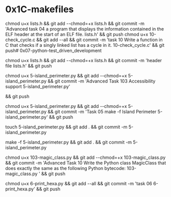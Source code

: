 # 0x1C-makefiles

chmod u+x lists.h && git add --chmod=+x lists.h && git commit -m 'Advanced task 04 a program that displays the information contained in the ELF header at the start of an ELF file. lists.h' && git push
chmod u+x 10-check_cycle.c && git add --all && git commit -m 'task 10 Write a function in C that checks if a singly linked list has a cycle in it. 10-check_cycle.c' && git push# 0x07-python-test_driven_development

chmod u+x lists.h && git add --chmod=+x lists.h && git commit -m 'header file lists.h' && git push

chmod u+x 5-island_perimeter.py && git add --chmod=+x 5-island_perimeter.py && git commit -m 'Advanced Task 103 Accessibility support 5-island_perimeter.py'

&& git push

chmod u+x 5-island_perimeter.py && git add --chmod=+x 5-island_perimeter.py && git commit -m 'Task 05 make -f Island Perimeter 5-island_perimeter.py'
&& git push

touch 5-island_perimeter.py && git add . && git commit -m 5-island_perimeter.py

make -f 5-island_perimeter.py && git add . && git commit -m 5-island_perimeter.py

chmod u+x 103-magic_class.py && git add --chmod=+x 103-magic_class.py && git commit -m 'Advanced Task 10 Write the Python class MagicClass that does exactly the same as the following Python bytecode: 103-magic_class.py ' && git push

chmod u+x 6-print_hexa.py && git add --all && git commit -m 'task 06 6-print_hexa.py' && git push
